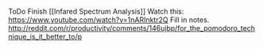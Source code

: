 ToDo
Finish [[Infared Spectrum Analysis]]
Watch this: https://www.youtube.com/watch?v=1nARInktr2Q
	Fill in notes. 
http://reddit.com/r/productivity/comments/146ujbp/for_the_pomodoro_technique_is_it_better_to/p